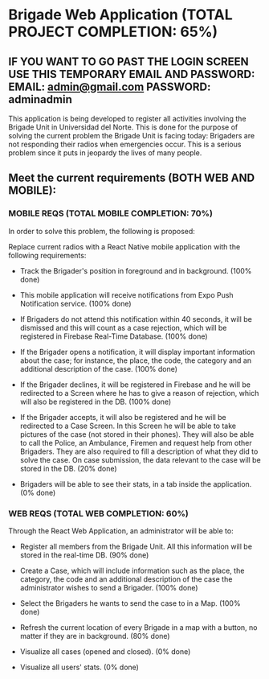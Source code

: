 # Brigade Web Application (TOTAL PROJECT COMPLETION: 65%)

## IF YOU WANT TO GO PAST THE LOGIN SCREEN USE THIS TEMPORARY EMAIL AND PASSWORD: EMAIL: admin@gmail.com PASSWORD: adminadmin
This application is being developed to register all activities involving the Brigade Unit
in Universidad del Norte. This is done for the purpose of solving the current problem the Brigade Unit is facing today: Brigaders are not responding their radios when emergencies occur. This is a serious problem since it puts in jeopardy the lives of many people.

## Meet the current requirements (BOTH WEB AND MOBILE):

### MOBILE REQS (TOTAL MOBILE COMPLETION: 70%)

In order to solve this problem, the following is proposed:

Replace current radios with a React Native mobile application with the following requirements:

- Track the Brigader's position in foreground and in background. (100% done)

- This mobile application will receive notifications from Expo Push Notification service. (100% done)

- If Brigaders do not attend this notification within 40 seconds, it will be dismissed and this will count as a case rejection, which will be registered in Firebase Real-Time Database. (100% done)

- If the Brigader opens a notification, it will display important information about the case; for instance, the place, the code, the category and an additional description of the case. (100% done)

- If the Brigader declines, it will be registered in Firebase and he will be redirected to a Screen where he has to give a reason of rejection, which will also be registered in the DB. (100% done)

- If the Brigader accepts, it will also be registered and he will be redirected to a Case Screen. In this Screen he will be able to take pictures of the case (not stored in their phones). They will also be able to call the Police, an Ambulance, Firemen and request help from other Brigaders. They are also required to fill a description of what they did to solve the case. On case submission, the data relevant to the case will be stored in the DB. (20% done)

- Brigaders will be able to see their stats, in a tab inside the application. (0% done)

### WEB REQS (TOTAL WEB COMPLETION: 60%)

Through the React Web Application, an administrator will be able to:

- Register all members from the Brigade Unit. All this information will be stored in the real-time DB. (90% done)

- Create a Case, which will include information such as the place, the category, the code and an additional description of the case the administrator wishes to send a Brigader. (100% done)

- Select the Brigaders he wants to send the case to in a Map. (100% done)

- Refresh the current location of every Brigade in a map with a button, no matter if they are in background. (80% done)

- Visualize all cases (opened and closed). (0% done)

- Visualize all users' stats. (0% done)
